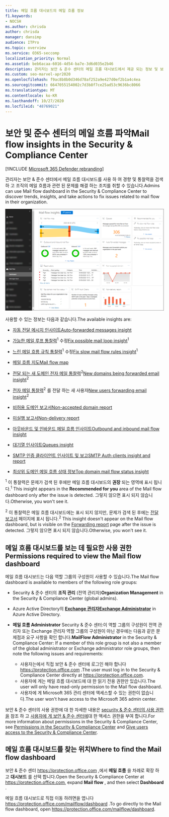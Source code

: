 ```yaml
---
title: 메일 흐름 대시보드의 메일 흐름 정보
f1.keywords:
- NOCSH
ms.author: chrisda
author: chrisda
manager: dansimp
audience: ITPro
ms.topic: overview
ms.service: O365-seccomp
localization_priority: Normal
ms.assetid: beb6acaa-6016-4d54-ba7e-3d6d035e2b46
description: 관리자는 보안 & 준수 센터의 메일 흐름 대시보드에서 제공 되는 정보 및 보고에 대해 알아볼 수 있습니다.
ms.custom: seo-marvel-apr2020
ms.openlocfilehash: f9ac8b8b0d346d78af252a9e427d0ef2b1a4c4ea
ms.sourcegitcommit: 6647055154002c7d3b8f7ce25ad53c9636bc8066
ms.translationtype: MT
ms.contentlocale: ko-KR
ms.lasthandoff: 10/27/2020
ms.locfileid: "48769021"
---
```

# <a name="mail-flow-insights-in-the-security--compliance-center"></a><span data-ttu-id="27cec-103">보안 및 준수 센터의 메일 흐름 파악</span><span class="sxs-lookup"><span data-stu-id="27cec-103">Mail flow insights in the Security & Compliance Center</span></span>

[!INCLUDE [Microsoft 365 Defender rebranding](../includes/microsoft-defender-for-office.md)]


<span data-ttu-id="27cec-104">관리자는 보안 & 준수 센터에서 메일 흐름 대시보드를 사용 하 여 경향 및 통찰력을 검색 하 고 조직의 메일 흐름과 관련 된 문제를 해결 하는 조치를 취할 수 있습니다.</span><span class="sxs-lookup"><span data-stu-id="27cec-104">Admins can use Mail flow dashboard in the Security & Compliance Center to discover trends, insights, and take actions to fix issues related to mail flow in their organization.</span></span>

![보안 & 준수 센터의 메일 흐름 대시보드](../../media/mail-flow-dashboard-v2.png)

<span data-ttu-id="27cec-106">사용할 수 있는 정보는 다음과 같습니다.</span><span class="sxs-lookup"><span data-stu-id="27cec-106">The available insights are:</span></span>

- [<span data-ttu-id="27cec-107">자동 전달 메시지 인사이트</span><span class="sxs-lookup"><span data-stu-id="27cec-107">Auto-forwarded messages insight</span></span>](mfi-auto-forwarded-messages-report.md)

- <span data-ttu-id="27cec-108">[가능한 메일 루프 통찰력](mfi-mail-loop-insight.md)<sup>1</sup> 수정</span><span class="sxs-lookup"><span data-stu-id="27cec-108">[Fix possible mail loop insight](mfi-mail-loop-insight.md)<sup>1</sup></span></span>

- <span data-ttu-id="27cec-109">[느린 메일 흐름 규칙 통찰력](mfi-slow-mail-flow-rules-insight.md)<sup>1</sup> 수정</span><span class="sxs-lookup"><span data-stu-id="27cec-109">[Fix slow mail flow rules insight](mfi-slow-mail-flow-rules-insight.md)<sup>1</sup></span></span>

- [<span data-ttu-id="27cec-110">메일 흐름 지도</span><span class="sxs-lookup"><span data-stu-id="27cec-110">Mail flow map</span></span>](mfi-mail-flow-map-report.md)

- <span data-ttu-id="27cec-111">[전달 되는 새 도메인 전자 메일 통찰력](mfi-new-domains-being-forwarded-email.md)<sup>2</sup></span><span class="sxs-lookup"><span data-stu-id="27cec-111">[New domains being forwarded email insight](mfi-new-domains-being-forwarded-email.md)<sup>2</sup></span></span>

- <span data-ttu-id="27cec-112">[전자 메일 통찰력](mfi-new-users-forwarding-email.md)<sup>2</sup> 를 전달 하는 새 사용자</span><span class="sxs-lookup"><span data-stu-id="27cec-112">[New users forwarding email insight](mfi-new-users-forwarding-email.md)<sup>2</sup></span></span>

- [<span data-ttu-id="27cec-113">비허용 도메인 보고서</span><span class="sxs-lookup"><span data-stu-id="27cec-113">Non-accepted domain report</span></span>](mfi-non-accepted-domain-report.md)

- [<span data-ttu-id="27cec-114">미실행 보고서</span><span class="sxs-lookup"><span data-stu-id="27cec-114">Non-delivery report</span></span>](mfi-non-delivery-report.md)

- [<span data-ttu-id="27cec-115">아웃바운드 및 인바운드 메일 흐름 인사이트</span><span class="sxs-lookup"><span data-stu-id="27cec-115">Outbound and inbound mail flow insight</span></span>](mfi-outbound-and-inbound-mail-flow.md)

- [<span data-ttu-id="27cec-116">대기열 인사이트</span><span class="sxs-lookup"><span data-stu-id="27cec-116">Queues insight</span></span>](mfi-queue-alerts-and-queues.md)

- [<span data-ttu-id="27cec-117">SMTP 인증 클라이언트 인사이트 및 보고</span><span class="sxs-lookup"><span data-stu-id="27cec-117">SMTP Auth clients insight and report</span></span>](mfi-smtp-auth-clients-report.md)

- [<span data-ttu-id="27cec-118">최상위 도메인 메일 흐름 상태 정보</span><span class="sxs-lookup"><span data-stu-id="27cec-118">Top domain mail flow status insight</span></span>](mfi-domain-mail-flow-status-insight.md)

<span data-ttu-id="27cec-119"><sup>1</sup> 이 통찰력은 문제가 검색 된 후에만 메일 흐름 대시보드의 **권장** 되는 영역에 표시 됩니다.</span><span class="sxs-lookup"><span data-stu-id="27cec-119"><sup>1</sup> This insight appears in the **Recommended for you** area of the Mail flow dashboard only after the issue is detected.</span></span> <span data-ttu-id="27cec-120">그렇지 않으면 표시 되지 않습니다.</span><span class="sxs-lookup"><span data-stu-id="27cec-120">Otherwise, you won't see it.</span></span>

<span data-ttu-id="27cec-121"><sup>2</sup> 이 통찰력은 메일 흐름 대시보드에는 표시 되지 않지만, 문제가 검색 된 후에는 [전달 보고서](view-mail-flow-reports.md#forwarding-report) 페이지에 표시 됩니다.</span><span class="sxs-lookup"><span data-stu-id="27cec-121"><sup>2</sup> This insight doesn't appear on the Mail flow dashboard, but is visible on the [Forwarding report](view-mail-flow-reports.md#forwarding-report) page after the issue is detected.</span></span> <span data-ttu-id="27cec-122">그렇지 않으면 표시 되지 않습니다.</span><span class="sxs-lookup"><span data-stu-id="27cec-122">Otherwise, you won't see it.</span></span>

## <a name="permissions-required-to-view-the-mail-flow-dashboard"></a><span data-ttu-id="27cec-123">메일 흐름 대시보드를 보는 데 필요한 사용 권한</span><span class="sxs-lookup"><span data-stu-id="27cec-123">Permissions required to view the Mail flow dashboard</span></span>

<span data-ttu-id="27cec-124">메일 흐름 대시보드는 다음 역할 그룹의 구성원이 사용할 수 있습니다.</span><span class="sxs-lookup"><span data-stu-id="27cec-124">The Mail flow dashboard is available to members of the following role groups:</span></span>

- <span data-ttu-id="27cec-125">Security & 준수 센터의 **조직 관리** (전역 관리자)</span><span class="sxs-lookup"><span data-stu-id="27cec-125">**Organization Management** in the Security & Compliance Center (global admins).</span></span>

- <span data-ttu-id="27cec-126">Azure Active Directory의 **[Exchange 관리자](https://docs.microsoft.com/azure/active-directory/users-groups-roles/directory-assign-admin-roles#exchange-administrator)**</span><span class="sxs-lookup"><span data-stu-id="27cec-126">**[Exchange Administrator](https://docs.microsoft.com/azure/active-directory/users-groups-roles/directory-assign-admin-roles#exchange-administrator)** in Azure Active Directory.</span></span>

- <span data-ttu-id="27cec-127">**메일 흐름 Administrator** Security & 준수 센터:이 역할 그룹의 구성원이 전역 관리자 또는 Exchange 관리자 역할 그룹의 구성원이 아닌 경우에는 다음과 같은 문제점과 요구 사항을 확인 합니다.</span><span class="sxs-lookup"><span data-stu-id="27cec-127">**MailFlow Administrator** in the Security & Compliance Center: If a member of this role group is not also a member of the global administrator or Exchange administrator role groups, then note the following issues and requirements:</span></span>

  - <span data-ttu-id="27cec-128">사용자는에서 직접 보안 & 준수 센터에 로그인 해야 합니다 <https://protection.office.com> .</span><span class="sxs-lookup"><span data-stu-id="27cec-128">The user must log in to the Security & Compliance Center directly at <https://protection.office.com>.</span></span>
  - <span data-ttu-id="27cec-129">사용자에 게는 메일 흐름 대시보드에 대 한 읽기 전용 권한만 있습니다.</span><span class="sxs-lookup"><span data-stu-id="27cec-129">The user will only have read-only permission to the Mail flow dashboard.</span></span>
  - <span data-ttu-id="27cec-130">사용자에 게 Microsoft 365 관리 센터에 액세스할 수 있는 권한이 없습니다.</span><span class="sxs-lookup"><span data-stu-id="27cec-130">The user won't have access to the Microsoft 365 admin center.</span></span>

<span data-ttu-id="27cec-131">보안 & 준수 센터의 사용 권한에 대 한 자세한 내용은 [security & 준수 센터의 사용 권한을](permissions-in-the-security-and-compliance-center.md) 참조 하 고 [사용자에 게 보안 & 준수 센터에](grant-access-to-the-security-and-compliance-center.md)대 한 액세스 권한을 부여 합니다.</span><span class="sxs-lookup"><span data-stu-id="27cec-131">For more information about permissions in the Security & Compliance Center, see [Permissions in the Security & Compliance Center](permissions-in-the-security-and-compliance-center.md) and [Give users access to the Security & Compliance Center](grant-access-to-the-security-and-compliance-center.md).</span></span>

## <a name="where-to-find-the-mail-flow-dashboard"></a><span data-ttu-id="27cec-132">메일 흐름 대시보드를 찾는 위치</span><span class="sxs-lookup"><span data-stu-id="27cec-132">Where to find the Mail flow dashboard</span></span>

<span data-ttu-id="27cec-133">보안 & 준수 센터 <https://protection.office.com> ,에서 **메일 흐름** 을 차례로 확장 하 고 **대시보드** 를 선택 합니다.</span><span class="sxs-lookup"><span data-stu-id="27cec-133">Open the Security & Compliance Center at <https://protection.office.com>, expand **Mail flow** , and then select **Dashboard** .</span></span>

<span data-ttu-id="27cec-134">메일 흐름 대시보드로 직접 이동 하려면을 엽니다 <https://protection.office.com/mailflow/dashboard> .</span><span class="sxs-lookup"><span data-stu-id="27cec-134">To go directly to the Mail flow dashboard, open <https://protection.office.com/mailflow/dashboard>.</span></span>

